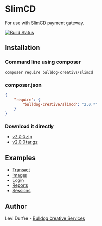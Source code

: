 # SlimCD

For use with [SlimCD](https://stats.slimcd.com/) payment gateway.

[![Build Status](https://travis-ci.org/BulldogCreative/SlimCD.svg?branch=master)](https://travis-ci.org/BulldogCreative/SlimCD)

## Installation

### Command line using composer

```bash
composer require bulldog-creative/slimcd
```

### composer.json

```json
{
    "require": {
        "bulldog-creative/slimcd": "2.0.*"
    }
}
```

### Download it directly

* [v2.0.0 zip](https://github.com/BulldogCreative/SlimCD/archive/v2.0.0.zip)
* [v2.0.0 tar.gz](https://github.com/BulldogCreative/SlimCD/archive/v2.0.0.tar.gz)

## Examples

* [Transact](docs/Transact.md)
* [Images](docs/Images.md)
* [Login](docs/Login.md)
* [Reports](docs/Reports.md)
* [Sessions](docs/Sessions.md)

## Author

Levi Durfee - [Bulldog Creative Services](https://www.bulldogcreative.com/)
